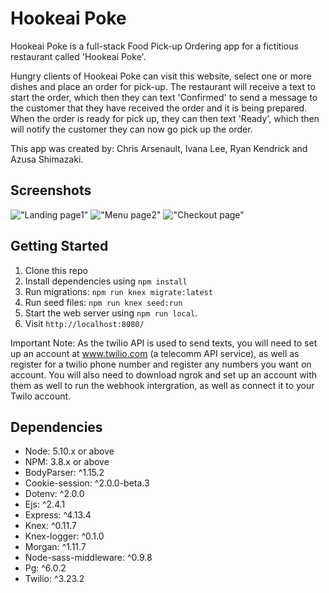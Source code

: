 # Hookeai Poke
Hookeai Poke is a full-stack Food Pick-up Ordering app for a fictitious restaurant called 'Hookeai Poke'.

Hungry clients of Hookeai Poke can visit this website, select one or more dishes and place an order for pick-up. The restaurant will receive a text to start the order, which then they can text 'Confirmed' to send a message to the customer that they have received the order and it is being prepared.  When the order is ready for pick up, they can then text 'Ready', which then will notify the customer they can now go pick up the order.

This app was created by: Chris Arsenault, Ivana Lee, Ryan Kendrick and Azusa Shimazaki.


## Screenshots
!["Landing page1"](https://github.com/chrisstanarsenault/hookeai-poke/blob/master/docs/hookeai-poke-ss-main1.png?raw=true)
!["Menu page2"](https://github.com/chrisstanarsenault/hookeai-poke/blob/master/docs/hookeai-poke-ss-menu2.png?raw=true)
!["Checkout page"](https://github.com/chrisstanarsenault/hookeai-poke/blob/master/docs/hookeai-poke-ss-checkout.png?raw=true)


## Getting Started

1. Clone this repo
2. Install dependencies using `npm install`
3. Run migrations: `npm run knex migrate:latest`
4. Run seed files: `npm run knex seed:run`
5. Start the web server using `npm run local`.
6. Visit `http://localhost:8080/`

Important Note: As the twilio API is used to send texts, you will need to set up an account at www.twilio.com (a telecomm API service), as well as register for a twilio phone number and register any numbers you want on account.  You will also need to download ngrok and set up an account with them as well to run the webhook intergration, as well as connect it to your Twilo account.

## Dependencies

- Node: 5.10.x or above
- NPM: 3.8.x or above
- BodyParser: ^1.15.2
- Cookie-session: ^2.0.0-beta.3
- Dotenv: ^2.0.0
- Ejs: ^2.4.1
- Express: ^4.13.4
- Knex: ^0.11.7
- Knex-logger: ^0.1.0
- Morgan: ^1.11.7
- Node-sass-middleware: ^0.9.8
- Pg: ^6.0.2
- Twilio: ^3.23.2
